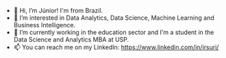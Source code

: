 - 👋 Hi, I’m Júnior! I'm from Brazil.
- 👀 I’m interested in Data Analytics, Data Science, Machine Learning and Business Intelligence.
- 🌱 I’m currently working in the education sector and I'm a student in the Data Science and Analytics MBA at USP.
- 📫 You can reach me on my LinkedIn: https://www.linkedin.com/in/jrsuri/

<!---
jrsuri/jrsuri is a ✨ special ✨ repository because its `README.md` (this file) appears on your GitHub profile.
You can click the Preview link to take a look at your changes.
--->
